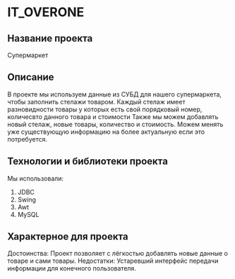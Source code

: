 # IT_OVERONE

## Название проекта
Супермаркет
## Описание
В проекте мы используем данные из СУБД
для нашего супермаркета, чтобы заполнить стелажи 
товаром. Каждый стелаж имеет разновидности
товары у которых есть свой порядковый номер,
количесвто данного товара и стоимости
Также мы можем добавлять новый стелаж, новые 
товары, количество и стоимость.
Можем менять уже существующую информацию на
более актуальную если это потребуется.

## Технологии и библиотеки проекта
Мы использовали: 
1) JDBC
2) Swing
3) Awt
4) MySQL

## Характерное для проекта
Достоинства:
Проект позволяет с лёгкостью добавлять новые
данные о товаре и сами товары.
Недостатки: Устаревший интерфейс передачи информации
для конечного пользователя.



